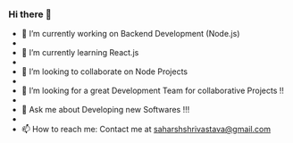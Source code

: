 ### Hi there 👋

- 🔭 I’m currently working on Backend Development (Node.js)
- 
- 🌱 I’m currently learning React.js
- 
- 👯 I’m looking to collaborate on Node Projects 
- 
- 🤔 I’m looking for a great Development Team for collaborative Projects !! 
- 
- 💬 Ask me about Developing new Softwares !!!
- 
- 📫 How to reach me: Contact me at saharshshrivastava@gmail.com
